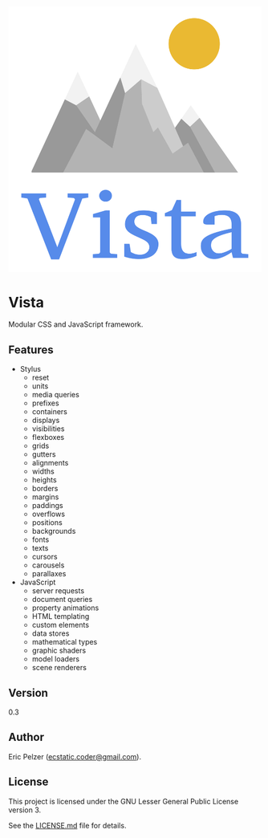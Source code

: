 ![](https://github.com/senselogic/VISTA/blob/master/LOGO/vista.png)

# Vista

Modular CSS and JavaScript framework.

## Features

*   Stylus
    *   reset
    *   units
    *   media queries
    *   prefixes
    *   containers
    *   displays
    *   visibilities
    *   flexboxes
    *   grids
    *   gutters
    *   alignments
    *   widths
    *   heights
    *   borders
    *   margins
    *   paddings
    *   overflows
    *   positions
    *   backgrounds
    *   fonts
    *   texts
    *   cursors
    *   carousels
    *   parallaxes
*   JavaScript
    *   server requests
    *   document queries
    *   property animations
    *   HTML templating
    *   custom elements
    *   data stores
    *   mathematical types
    *   graphic shaders
    *   model loaders
    *   scene renderers

## Version

0.3

## Author

Eric Pelzer (ecstatic.coder@gmail.com).

## License

This project is licensed under the GNU Lesser General Public License version 3.

See the [LICENSE.md](LICENSE.md) file for details.
